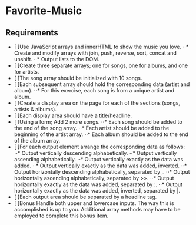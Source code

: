 # Favorite-Music
## Requirements
- [ ]Use JavaScript arrays and innerHTML to show the music you love.
⋅⋅* Create and modify arrays with join, push, reverse, sort, concat and unshift.
⋅⋅* Output lists to the DOM.
- [ ]Create three separate arrays; one for songs, one for albums, and one for artists.
- [ ]The song array should be initialized with 10 songs.
- [ ]Each subsequent array should hold the corresponding data (artist and album).
⋅⋅* For this exercise, each song is from a unique artist and album.
- [ ]Create a display area on the page for each of the sections (songs, artists & albums).
- [ ]Each display area should have a title/headline.
- [ ]Using a form; Add 2 more songs.
⋅⋅* Each song should be added to the end of the song array.
⋅⋅* Each artist should be added to the beginning of the artist array.
⋅⋅* Each album should be added to the end of the album array.
- [ ]For each output element arrange the corresponding data as follows:
⋅⋅* Output vertically descending alphabetically.
⋅⋅* Output vertically ascending alphabetically.
⋅⋅* Output vertically exactly as the data was added.
⋅⋅* Output vertically exactly as the data was added, inverted.
⋅⋅* Output horizontally descending alphabetically, separated by ,.
⋅⋅* Output horizontally ascending alphabetically, separated by >>.
⋅⋅* Output horizontally exactly as the data was added, separated by :.
⋅⋅* Output horizontally exactly as the data was added, inverted, separated by |.
- [ ]Each output area should be separated by a headline tag.
- [ ]Bonus
Handle both upper and lowercase inputs. The way this is accomplished is up to you. Additional array methods may have to be employed to complete this bonus item.